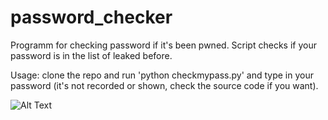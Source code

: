 # password_checker
Programm for checking password if it's been pwned.
Script checks if your password is in the list of leaked before.

Usage: clone the repo and run 'python checkmypass.py' and type in your password (it's not recorded or shown, check the source code if you want).

![Alt Text](https://github.com/firdavsxon/password_checker/blob/master/presentation.gif)
